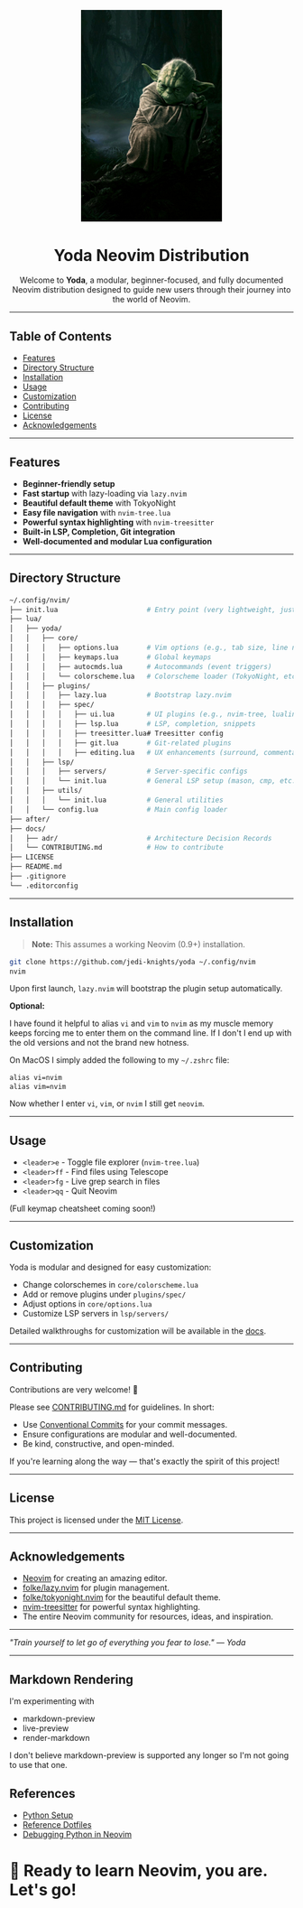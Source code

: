 <p align="center">
  <img src="docs/assets/yoda.jpg" alt="Yoda" width="250"/>
</p>

<h1 align="center">Yoda  Neovim Distribution</h1>

<p align="center">
  Welcome to <strong>Yoda</strong>, a modular, beginner-focused, and fully documented Neovim distribution
  designed to guide new users through their journey into the world of Neovim.
</p>

---


## Table of Contents

- [Features](#features)
- [Directory Structure](#directory-structure)
- [Installation](#installation)
- [Usage](#usage)
- [Customization](#customization)
- [Contributing](#contributing)
- [License](#license)
- [Acknowledgements](#acknowledgements)

---

## Features

- **Beginner-friendly setup**
- **Fast startup** with lazy-loading via `lazy.nvim`
- **Beautiful default theme** with TokyoNight
- **Easy file navigation** with `nvim-tree.lua`
- **Powerful syntax highlighting** with `nvim-treesitter`
- **Built-in LSP, Completion, Git integration**
- **Well-documented and modular Lua configuration**

---

## Directory Structure

```bash
~/.config/nvim/
├── init.lua                      # Entry point (very lightweight, just bootstraps `lua/`)
├── lua/
│   ├── yoda/
│   │   ├── core/
│   │   │   ├── options.lua       # Vim options (e.g., tab size, line numbers)
│   │   │   ├── keymaps.lua       # Global keymaps
│   │   │   ├── autocmds.lua      # Autocommands (event triggers)
│   │   │   └── colorscheme.lua   # Colorscheme loader (TokyoNight, etc.)
│   │   ├── plugins/
│   │   │   ├── lazy.lua          # Bootstrap lazy.nvim
│   │   │   ├── spec/
│   │   │   │   ├── ui.lua        # UI plugins (e.g., nvim-tree, lualine)
│   │   │   │   ├── lsp.lua       # LSP, completion, snippets
│   │   │   │   ├── treesitter.lua# Treesitter config
│   │   │   │   ├── git.lua       # Git-related plugins
│   │   │   │   ├── editing.lua   # UX enhancements (surround, commentary)
│   │   ├── lsp/
│   │   │   ├── servers/          # Server-specific configs
│   │   │   └── init.lua          # General LSP setup (mason, cmp, etc.)
│   │   ├── utils/
│   │   │   └── init.lua          # General utilities
│   │   └── config.lua            # Main config loader
├── after/
├── docs/
│   ├── adr/                      # Architecture Decision Records
│   └── CONTRIBUTING.md           # How to contribute
├── LICENSE
├── README.md
├── .gitignore
└── .editorconfig
```

---

## Installation

> **Note:** This assumes a working Neovim (0.9+) installation.

```bash
git clone https://github.com/jedi-knights/yoda ~/.config/nvim
nvim
```

Upon first launch, `lazy.nvim` will bootstrap the plugin setup automatically.


**Optional:**

I have found it helpful to alias `vi` and `vim` to `nvim` as my muscle memory keeps forcing me to enter them on the command line.  If I don't I end up with the old versions and not the brand new hotness.

On MacOS I simply added the following to my `~/.zshrc` file:

```shell
alias vi=nvim
alias vim=nvim
```

Now whether I enter `vi`, `vim`, or `nvim` I still get `neovim`.

---

## Usage

- `<leader>e` - Toggle file explorer (`nvim-tree.lua`)
- `<leader>ff` - Find files using Telescope
- `<leader>fg` - Live grep search in files
- `<leader>qq` - Quit Neovim

(Full keymap cheatsheet coming soon!)

---

## Customization

Yoda is modular and designed for easy customization:

- Change colorschemes in `core/colorscheme.lua`
- Add or remove plugins under `plugins/spec/`
- Adjust options in `core/options.lua`
- Customize LSP servers in `lsp/servers/`

Detailed walkthroughs for customization will be available in the [docs](docs/).

---

## Contributing

Contributions are very welcome! 🎉

Please see [CONTRIBUTING.md](docs/CONTRIBUTING.md) for guidelines. In short:

- Use [Conventional Commits](https://www.conventionalcommits.org/en/v1.0.0/) for your commit messages.
- Ensure configurations are modular and well-documented.
- Be kind, constructive, and open-minded.

If you're learning along the way — that's exactly the spirit of this project!

---

## License

This project is licensed under the [MIT License](LICENSE).

---

## Acknowledgements

- [Neovim](https://neovim.io/) for creating an amazing editor.
- [folke/lazy.nvim](https://github.com/folke/lazy.nvim) for plugin management.
- [folke/tokyonight.nvim](https://github.com/folke/tokyonight.nvim) for the beautiful default theme.
- [nvim-treesitter](https://github.com/nvim-treesitter/nvim-treesitter) for powerful syntax highlighting.
- The entire Neovim community for resources, ideas, and inspiration.

---

_"Train yourself to let go of everything you fear to lose." — Yoda_

---


## Markdown Rendering

I'm experimenting with

- markdown-preview
- live-preview
- render-markdown

I don't believe markdown-preview is supported any longer so I'm not going to use that one.

## References

- [Python Setup](https://www.youtube.com/watch?v=IobijoroGE0&t=10s)
- [Reference Dotfiles](https://github.com/hendrikmi/dotfiles/tree/main/nvim)
- [Debugging Python in Neovim](https://www.youtube.com/watch?v=tfC1i32eW3A)

# 🚀 Ready to learn Neovim, you are. Let's go!


